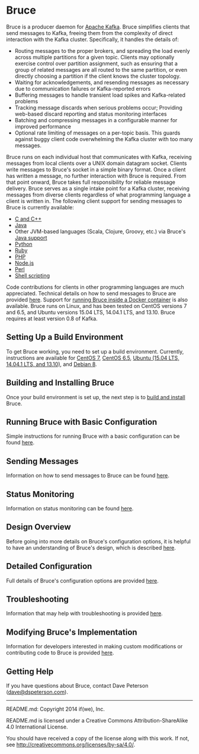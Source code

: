 # Bruce

Bruce is a producer daemon for [Apache Kafka](http://kafka.apache.org).  Bruce
simplifies clients that send messages to Kafka, freeing them from the
complexity of direct interaction with the Kafka cluster.  Specifically, it
handles the details of:

* Routing messages to the proper brokers, and spreading the load evenly across
  multiple partitions for a given topic.  Clients may optionally exercise
  control over partition assignment, such as ensuring that a group of related
  messages are all routed to the same partition, or even directly choosing a
  partition if the client knows the cluster topology.
* Waiting for acknowledgements, and resending messages as necessary due to
  communication failures or Kafka-reported errors
* Buffering messages to handle transient load spikes and Kafka-related problems
* Tracking message discards when serious problems occur; Providing web-based
  discard reporting and status monitoring interfaces
* Batching and compressing messages in a configurable manner for improved
  performance
* Optional rate limiting of messages on a per-topic basis.  This guards against
  buggy client code overwhelming the Kafka cluster with too many messages.

Bruce runs on each individual host that communicates with Kafka, receiving
messages from local clients over a UNIX domain datagram socket.  Clients write
messages to Bruce's socket in a simple binary format.  Once a client has
written a message, no further interaction with Bruce is required.  From that
point onward, Bruce takes full responsibility for reliable message delivery.
Bruce serves as a single intake point for a Kafka cluster, receiving messages
from diverse clients regardless of what programming language a client is
written in.  The following client support for sending messages to Bruce is
currently available:

* [C and C++](example_clients/c_and_c%2B%2B)
* [Java](example_clients/java/bruce-client)
* Other JVM-based languages (Scala, Clojure, Groovy, etc.) via Bruce's
  [Java support](example_clients/java/bruce-client)
* [Python](example_clients/python)
* [Ruby](example_clients/ruby)
* [PHP](example_clients/php)
* [Node.js](example_clients/nodejs)
* [Perl](example_clients/perl)
* [Shell scripting](example_clients/shell_scripting)

Code contributions for clients in other programming languages are much
appreciated.  Technical details on how to send messages to Bruce are provided
[here](doc/sending_messages.md).  Support for [running Bruce inside a Docker
container](Docker) is also available.  Bruce runs on Linux, and has been tested
on CentOS versions 7 and 6.5, and Ubuntu versions 15.04 LTS, 14.04.1 LTS, and
13.10.  Bruce requires at least version 0.8 of Kafka.

## Setting Up a Build Environment

To get Bruce working, you need to set up a build environment.  Currently,
instructions are available for [CentOS 7](doc/centos_7_env.md),
[CentOS 6.5](doc/centos_6_5_env.md),
[Ubuntu (15.04 LTS, 14.04.1 LTS, and 13.10)](doc/ubuntu_13-15_env.md), and
[Debian 8](doc/debian_8_env.md).

## Building and Installing Bruce

Once your build environment is set up, the next step is to
[build and install](doc/build_install.md) Bruce.

## Running Bruce with Basic Configuration

Simple instructions for running Bruce with a basic configuration can be found
[here](doc/basic_config.md).

## Sending Messages

Information on how to send messages to Bruce can be found
[here](doc/sending_messages.md).

## Status Monitoring

Information on status monitoring can be found [here](doc/status_monitoring.md).

## Design Overview

Before going into more details on Bruce's configuration options, it is helpful
to have an understanding of Bruce's design, which is described
[here](doc/design.md).

## Detailed Configuration

Full details of Bruce's configuration options are provided
[here](doc/detailed_config.md).

## Troubleshooting

Information that may help with troubleshooting is provided
[here](doc/troubleshooting.md).

## Modifying Bruce's Implementation

Information for developers interested in making custom modifications or
contributing code to Bruce is provided [here](doc/dev_info.md).

## Getting Help

If you have questions about Bruce, contact Dave Peterson (dave@dspeterson.com).

-----

README.md: Copyright 2014 if(we), Inc.

README.md is licensed under a Creative Commons Attribution-ShareAlike 4.0
International License.

You should have received a copy of the license along with this work. If not,
see <http://creativecommons.org/licenses/by-sa/4.0/>.
